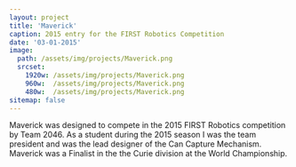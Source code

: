 ```yaml
---
layout: project
title: 'Maverick'
caption: 2015 entry for the FIRST Robotics Competition 
date: '03-01-2015'
image: 
  path: /assets/img/projects/Maverick.png
  srcset: 
    1920w: /assets/img/projects/Maverick.png
    960w:  /assets/img/projects/Maverick.png
    480w:  /assets/img/projects/Maverick.png
sitemap: false
---
```

Maverick was designed to compete in the 2015 FIRST Robotics competition by Team 2046. As a student during the 2015 season I was the team president and was the lead designer of the Can Capture Mechanism. Maverick was a Finalist in the the Curie division at the World Championship. 